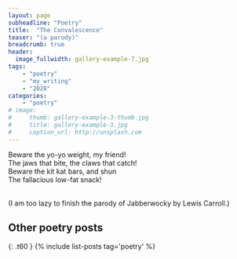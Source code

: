 ```yaml
---
layout: page
subheadline: "Poetry"
title:  "The Convalescence"
teaser: "(a parody)"
breadcrumb: true
header:
  image_fullwidth: gallery-example-7.jpg
tags:
    - "poetry"
    - "my_writing"
    - "2020"
categories:
    - "poetry"
# image:
#     thumb: gallery-example-3-thumb.jpg
#     title: gallery-example-3.jpg
#     caption_url: http://unsplash.com
---
```


Beware the yo-yo weight, my friend! <br/>
The jaws that bite, the claws that catch! <br/>
Beware the kit kat bars, and shun <br/>
The fallacious low-fat snack! <br/>
<br/>

(I am too lazy to finish the parody of Jabberwocky by Lewis Carroll.)

## Other poetry posts
{: .t60 }
{% include list-posts tag='poetry' %}